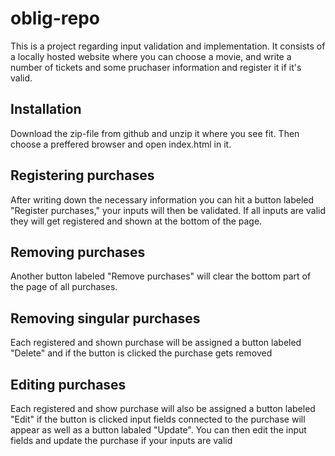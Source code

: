 ﻿# oblig-repo
This is a project regarding input validation and implementation. It consists of a locally hosted website where you can choose a movie, and write a number of tickets and some pruchaser information and register it if it's valid.

## Installation
Download the zip-file from github and unzip it where you see fit. Then choose a preffered browser and open index.html in it.

## Registering purchases
After writing down the necessary information you can hit a button labeled "Register purchases," your inputs will then be validated. If all inputs are valid they will get registered and shown at the bottom of the page.

## Removing purchases
Another button labeled "Remove purchases" will clear the bottom part of the page of all purchases.

## Removing singular purchases
Each registered and shown purchase will be assigned a button labeled "Delete" and if the button is clicked the purchase gets removed

## Editing purchases
Each registered and show purchase will also be assigned a button labeled "Edit" if the button is clicked input fields connected to the purchase will appear as well as a button labaled "Update". You can then edit the input fields and update the purchase if your inputs are valid
